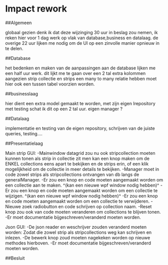 ﻿# Impact rework

##Algemeen

globaal gezien denk ik dat deze wijzinging 30 uur in beslag zou nemen, ik reken hier voor 1 dag werk op vlak van database,business en datalaag.
de overige 22 uur lijken me nodig om de UI op een zinvolle manier opnieuw in te delen.

##Database

het bedenken en maken van de aanpassingen aan de database lijken me een half uur werk.
dit lijkt me te gaan over een 2 tal extra kolommen aangezien strip collectie en strips een many to many relatie hebben moet hier ook een tussen tabel voorzien worden.

##businesslaag

 hier dient een extra model gemaakt te worden, met zijn eigen Irepository met testing schat ik dit op een 2 tal uur.
eigen manager ?

##Datalaag

implementatie en testing van de eigen repository, schrijven van de juiste queries, testing....


##Presentatielaag

Main strip GUI:
-Mainwindow datagrid zou nu ook stripcollection moeten kunnen tonen als strip in collectie zit
 men kan een knop maken om de ENKEL collections eens apart te bekijken en de strips erin,
 of een klik mogelijkheid om de collectie in meer details te bekijken.
 -Manager moet in code zowel strips als stripcollections ontvangen van db langs de generalManager.
 -Er zou een knop en code moeten aangemaakt worden om een collectie aan te maken.
   ^(kan een nieuwe wpf window nodig hebben)^
 -Er zou een knop en code moeten aangemaakt worden om een collectie te wijzigen.
   ^(kan een nieuwe wpf window nodig hebben)^
 -Er zou een knop en code moeten aangemaakt worden om een collectie te verwijderen.
 -Nieuwe zoek radiobutton en code schrijven op collection naam.
 -Reset knop zou ook van code moeten veranderen om collections te blijven tonen.
 -Er moet documentatie bijgeschreven/veranderd moeten worden.

Json GUI:
-De json reader en weschrijver zouden veranderd moeten worden:
 Zodat die zowel strip als stripcollections weg kan schrijven en inlezen.
-De bewerk knop zoud moeten nagekeken worden op nieuwe methodes hierboven.
-Er moet documentatie bijgeschreven/veranderd moeten worden.


##Besluit
